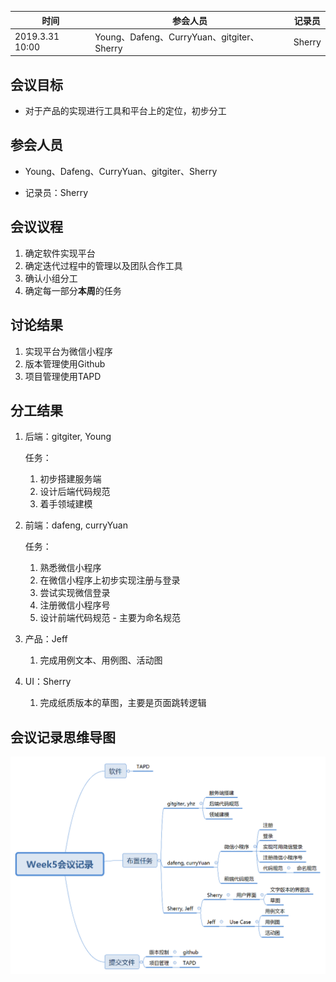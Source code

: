 | 时间            | 参会人员                                   | 记录员 |
| --------------- | ------------------------------------------ | ------ |
| 2019.3.31 10:00 | Young、Dafeng、CurryYuan、gitgiter、Sherry | Sherry |

## 会议目标

- 对于产品的实现进行工具和平台上的定位，初步分工

## 参会人员

- Young、Dafeng、CurryYuan、gitgiter、Sherry

- 记录员：Sherry

## 会议议程

1. 确定软件实现平台
2. 确定迭代过程中的管理以及团队合作工具
3. 确认小组分工
4. 确定每一部分**本周**的任务

## 讨论结果

1. 实现平台为微信小程序
2. 版本管理使用Github
3. 项目管理使用TAPD

## 分工结果

1. 后端：gitgiter, Young

   任务：

   1. 初步搭建服务端
   2. 设计后端代码规范
   3. 着手领域建模

2. 前端：dafeng, curryYuan

   任务：

   1. 熟悉微信小程序
   2. 在微信小程序上初步实现注册与登录
   3. 尝试实现微信登录
   4. 注册微信小程序号
   5. 设计前端代码规范 - 主要为命名规范

3. 产品：Jeff

   1. 完成用例文本、用例图、活动图

4. UI：Sherry

   1. 完成纸质版本的草图，主要是页面跳转逻辑

## 会议记录思维导图

<img src="Week5会议记录.png" >

